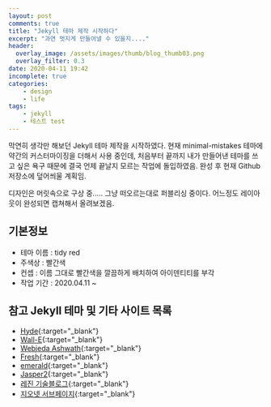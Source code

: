 ```yaml
---
layout: post
comments: true
title: "Jekyll 테마 제작 시작하다"
excerpt: "과연 멋지게 만들어낼 수 있을지...."
header:
  overlay_image: /assets/images/thumb/blog_thumb03.png
  overlay_filter: 0.3
date: 2020-04-11 19:42
incomplete: true
categories:
    - design
    - life
tags:
    - jekyll
    - 테스트 test
---
```

막연히 생각만 해보던 Jekyll 테마 제작을 시작하였다. 현재 minimal-mistakes 테마에 약간의 커스터마이징을 더해서 사용 중인데, 처음부터 끝까지 내가 만들어낸 테마를 쓰고 싶은 욕구 때문에 결국 언제 끝날지 모르는 작업에 돌입하였음. 완성 후 현재 Github 저장소에 덮어씌울 계획임.

디자인은 머릿속으로 구상 중..... 그냥 떠오르는대로 퍼블리싱 중이다. 어느정도 레이아웃이 완성되면 캡쳐해서 올려보겠음.

## 기본정보

* 테마 이름 : tidy red
* 주색상 : 빨간색
* 컨셉 : 이름 그대로 빨간색을 깔끔하게 배치하여 아이덴티티를 부각
* 작업 기간 : 2020.04.11 ~ 

## 참고 Jekyll 테마 및 기타 사이트 목록

* [Hyde](https://hyde.getpoole.com/){:target="_blank"}
* [Wall-E](https://wall-e-jekyll.github.io/){:target="_blank"}
* [Webjeda Ashwath](https://webjeda.com/ashwath/){:target="_blank"}
* [Fresh](http://artemsheludko.com/fresh/){:target="_blank"}
* [emerald](https://www.jacoporabolini.com/emerald/){:target="_blank"}
* [Jasper2](https://jekyller.github.io/jasper2/){:target="_blank"}
* [레진 기술블로그](https://tech.lezhin.com/){:target="_blank"}
* [지오넷 서브페이지](http://acego.net/kr/html/service/0102.html?idx=48){:target="_blank"}